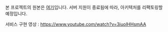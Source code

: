 본 프로젝트의 원본은 [여기](https://github.com/DoTheZ-Team/glue-fe)입니다.
서버 지원이 종료됨에 따라, 아키텍처를 리팩토링할 예정입니다.

서비스 구현 영상 :
https://www.youtube.com/watch?v=3iuolHHsmAA
